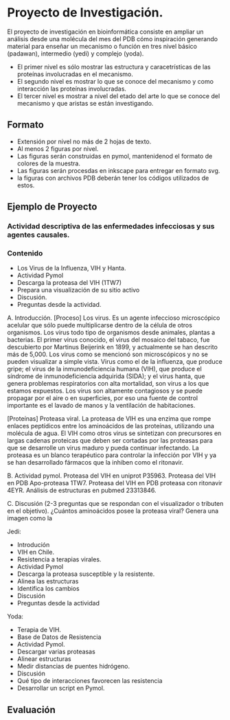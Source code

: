 # Proyecto de Investigación.

El proyecto de investigación en bioinformática consiste en ampliar un análisis desde una molécula del mes del PDB cómo inspiración generando material para enseñar un mecanismo o función en tres nivel básico (padawan), intermedio (yedi) y complejo (yoda). 

* El primer nivel es sólo mostrar las estructura y caracetrísticas de las proteínas involucradas en el mecanismo.
* El segundo nivel es mostrar lo que se conoce del mecanismo y como interacción las proteínas involucradas.
* El tercer nivel es mostrar a nivel del etado del arte lo que se conoce del mecanismo y que aristas se están investigando.


## Formato

* Extensión por nivel no más de 2 hojas de texto.
* Al menos 2 figuras por nivel.
* Las figuras serán construidas en pymol, mantenidenod el formato de colores de la muestra.
* Las figuras serán procesdas en inkscape para entregar en formato svg.
* la figuras con archivos PDB deberán tener los códigos utilizados de estos.


## Ejemplo de Proyecto

### Actividad descriptiva de las enfermedades infecciosas y sus agentes causales.

### Contenido
* Los Virus de la Influenza, VIH y Hanta.
* Actividad Pymol
* Descarga la proteasa del VIH (1TW7)
* Prepara una visualización de su sitio activo
* Discusión.
* Preguntas desde la actividad.

A. Introducción.
[Proceso] Los virus. Es un agente infeccioso microscópico acelular que sólo puede multiplicarse dentro de la célula de otros organismos. Los virus todo tipo de organismos desde animales, plantas a bacterias. El primer virus conocido, el virus del mosaico del tabaco, fue descubierto por Martinus Beijerink en 1899, y actualmente se han descrito más de 5,000.  Los virus como se mencionó son microscópicos y no se pueden visualizar a simple vista. Virus como el de la influenza, que produce gripe; el virus de la inmunodeficiencia humana (VIH), que produce el síndrome de inmunodeficiencia adquirida (SIDA); y el virus hanta, que genera problemas respiratorios con alta mortalidad, son virus a los que estamos expuestos. Los virus son altamente contagiosos y se puede propagar por el aire o en superficies, por eso una fuente de control importante es el lavado de manos y la ventilación de habitaciones.

[Proteínas] Proteasa viral. La proteasa de VIH es una enzima que rompe enlaces peptídicos entre los aminoácidos de las proteínas, utilizando una molécula de agua. El VIH como otros virus se sintetizan con precursores en largas cadenas proteicas que deben ser cortadas por las proteasas para que se desarrolle un virus maduro y pueda continuar infectando. La proteasa es un blanco terapéutico para controlar la infección por VIH y ya se han desarrollado fármacos que la inhiben como el ritonavir.

B. Actividad pymol.
Proteasa del VIH en uniprot P35963.
Proteasa del VIH en PDB Apo-proteasa 1TW7.
Proteasa del VIH en PDB proteasa con ritonavir 4EYR.
Análisis de estructuras en pubmed 23313846.

C. Discusión (2-3 preguntas que se respondan con el visualizador o tributen en el objetivo).
¿Cuántos aminoácidos posee la proteasa viral?
Genera una imagen como la  

Jedi:
* Introdución
* VIH en Chile. 
* Resistencia a terapias virales. 
* Actividad Pymol
* Descarga la proteasa susceptible y la resistente.
* Alinea las estructuras
* Identifica los cambios
* Discusión
* Preguntas desde la actividad

Yoda:
* Terapia de VIH.
* Base de Datos de Resistencia
* Actividad Pymol.
* Descargar varias proteasas
* Alinear estructuras
* Medir distancias de puentes hidrógeno.
* Discusión
* Qué tipo de interacciones favorecen las resistencia
* Desarrollar un script en Pymol.

## Evaluación

